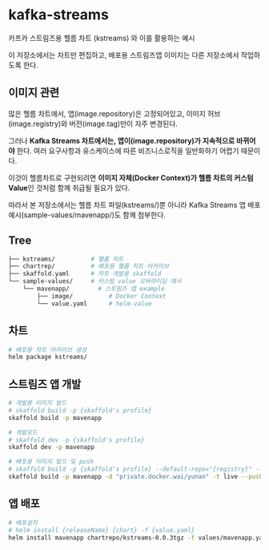 # kafka-streams

카프카 스트림즈용 헬름 차트 (kstreams) 와 이를 활용하는 예시

이 저장소에서는 차트만 편집하고, 배포용 스트림즈앱 이미지는 다른 저장소에서 작업하도록 한다.

## 이미지 관련

많은 헬름 차트에서,
앱(image.repository)은 고정되어있고, 이미지 허브(image.registry)와 버전(image.tag)만이 자주 변경된다.

그러나 **Kafka Streams 차트에서는,
앱이(image.repository)가 지속적으로 바뀌어야** 한다. 여러 요구사항과 유스케이스에 따른 비즈니스로직을 일반화하기 어렵기 때문이다.

이것이 헬름차트로 구현되려면 **이미지 자체(Docker Context)가 헬름 차트의 커스텀 Value**인 것처럼 함께 취급될 필요가 있다.

따라서 본 저장소에서는 헬름 차트 파일(kstreams/)뿐 아니라 Kafka Streams 앱 배포 예시(sample-values/mavenapp/)도 함께 첨부한다.

## Tree

```sh
├── kstreams/          # 헬름 차트
├── chartrep/          # 배포용 헬름 차트 아카이브
├── skaffold.yaml      # 차트 개발용 skaffold
└── sample-values/     # 커스텀 value 오버라이딩 예시
    └── mavenapp/        # 스트림즈 앱 example     
        ├── image/          # Docker Context
        └── value.yaml      # helm-value
```

## 차트

```sh
# 배포용 차트 아카이브 생성
helm package kstreams/
```

## 스트림즈 앱 개발

```sh
# 개발용 이미지 빌드
# skaffold build -p {skaffold's profile}
skaffold build -p mavenapp

# 개발모드
# skaffold dev -p {skaffold's profile}
skaffold dev -p mavenapp

# 배포용 이미지 빌드 및 push
# skaffold build -p {skaffold's profile} --default-repo="{registry}" --tag={version} --push
skaffold build -p mavenapp -d "private.docker.wai/yunan" -t live --push
```

## 앱 배포

```sh
# 배포설치
# helm install {releaseName} {chart} -f {value.yaml}
helm install mavenapp chartrepo/kstreams-0.0.3tgz -f values/mavenapp.yaml
```
